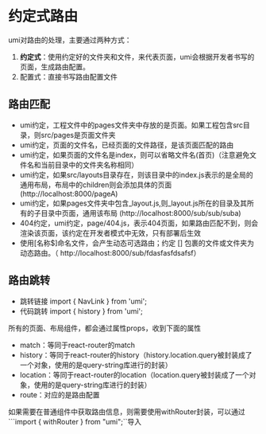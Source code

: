 # 约定式路由

umi对路由的处理，主要通过两种方式：

1. **约定式**：使用约定好的文件夹和文件，来代表页面，umi会根据开发者书写的页面，生成路由配置。
2. 配置式：直接书写路由配置文件

## 路由匹配

- umi约定，工程文件中的pages文件夹中存放的是页面。如果工程包含src目录，则src/pages是页面文件夹
- umi约定，页面的文件名，已经页面的文件路径，是该页面匹配的路由
- umi约定，如果页面的文件名是index，则可以省略文件名(首页)（注意避免文件名和当前目录中的文件夹名称相同）
- umi约定，如果src/layouts目录存在，则该目录中的index.js表示的是全局的通用布局，布局中的children则会添加具体的页面(http://localhost:8000/pageA)
- umi约定，如果pages文件夹中包含_layout.js,则_layout.js所在的目录及其所有的子目录中页面，通用该布局 (http://localhost:8000/sub/sub/suba)
- 404约定，umi约定，page/404.js，表示404页面，如果路由匹配不到，则会渲染该页面，该约定在开发者模式中无效，只有部署后生效
- 使用[名称$]命名文件，会产生动态可选路由；约定 [] 包裹的文件或文件夹为动态路由。（ http://localhost:8000/sub/fdasfasfdsafsf）

## 路由跳转
- 跳转链接 import { NavLink } from 'umi';
- 代码跳转 import { history } from 'umi';

所有的页面、布局组件，都会通过属性props，收到下面的属性

- match：等同于react-router的match
- history：等同于react-router的history（history.location.query被封装成了一个对象，使用的是query-string库进行的封装）
- location：等同于react-router的location（location.query被封装成了一个对象，使用的是query-string库进行的封装）
- route：对应的是路由配置

如果需要在普通组件中获取路由信息，则需要使用withRouter封装，可以通过```import { withRouter } from "umi";``导入